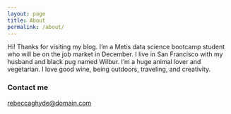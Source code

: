 ```yaml
---
layout: page
title: About
permalink: /about/
---
```


Hi! Thanks for visiting my blog. I’m a Metis data science bootcamp student who will be on the job market in December. I live in San Francisco with my husband and black pug named Wilbur. I’m a huge animal lover and vegetarian. I love good wine, being outdoors, traveling, and creativity. 


### Contact me

[rebeccaghyde@domain.com](mailto:rebeccaghyde@domain.com)